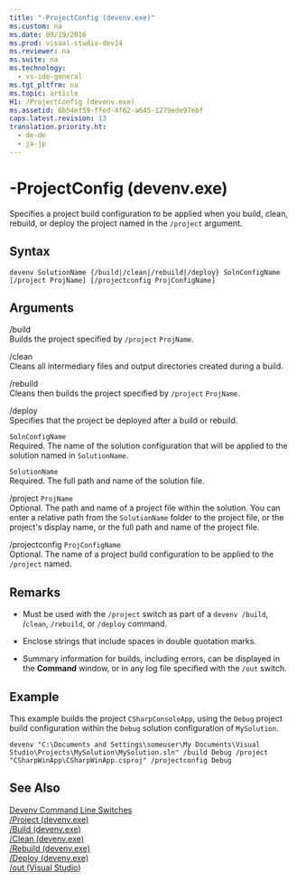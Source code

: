 ```yaml
---
title: "-ProjectConfig (devenv.exe)"
ms.custom: na
ms.date: 09/19/2016
ms.prod: visual-studio-dev14
ms.reviewer: na
ms.suite: na
ms.technology: 
  - vs-ide-general
ms.tgt_pltfrm: na
ms.topic: article
H1: /ProjectConfig (devenv.exe)
ms.assetid: 6b54ef59-ffed-4f62-a645-1279ede97ebf
caps.latest.revision: 13
translation.priority.ht: 
  - de-de
  - ja-jp
---
```

# -ProjectConfig (devenv.exe)
Specifies a project build configuration to be applied when you build, clean, rebuild, or deploy the project named in the `/project` argument.  
  
## Syntax  
  
```  
devenv SolutionName {/build|/clean|/rebuild|/deploy} SolnConfigName [/project ProjName] [/projectconfig ProjConfigName]  
```  
  
## Arguments  
 /build  
 Builds the project specified by `/project` `ProjName`.  
  
 /clean  
 Cleans all intermediary files and output directories created during a build.  
  
 /rebuild  
 Cleans then builds the project specified by `/project` `ProjName`.  
  
 /deploy  
 Specifies that the project be deployed after a build or rebuild.  
  
 `SolnConfigName`  
 Required. The name of the solution configuration that will be applied to the solution named in `SolutionName`.  
  
 `SolutionName`  
 Required. The full path and name of the solution file.  
  
 /project `ProjName`  
 Optional. The path and name of a project file within the solution. You can enter a relative path from the `SolutionName` folder to the project file, or the project's display name, or the full path and name of the project file.  
  
 /projectconfig `ProjConfigName`  
 Optional. The name of a project build configuration to be applied to the `/project` named.  
  
## Remarks  
  
-   Must be used with the `/project` switch as part of a `devenv /build`, /`clean`, `/rebuild`, or `/deploy` command.  
  
-   Enclose strings that include spaces in double quotation marks.  
  
-   Summary information for builds, including errors, can be displayed in the **Command** window, or in any log file specified with the `/out` switch.  
  
## Example  
 This example builds the project `CSharpConsoleApp`, using the `Debug` project build configuration within the `Debug` solution configuration of `MySolution`.  
  
```  
devenv "C:\Documents and Settings\someuser\My Documents\Visual Studio\Projects\MySolution\MySolution.sln" /build Debug /project "CSharpWinApp\CSharpWinApp.csproj" /projectconfig Debug   
```  
  
## See Also  
 [Devenv Command Line Switches](../vs140/Devenv-Command-Line-Switches.md)   
 [/Project (devenv.exe)](../vs140/-Project--devenv.exe-.md)   
 [/Build (devenv.exe)](../vs140/-Build--devenv.exe-.md)   
 [/Clean (devenv.exe)](../vs140/-Clean--devenv.exe-.md)   
 [/Rebuild (devenv.exe)](../vs140/-Rebuild--devenv.exe-.md)   
 [/Deploy (devenv.exe)](../vs140/-Deploy--devenv.exe-.md)   
 [/out (Visual Studio)](../vs140/-Out--devenv.exe-.md)